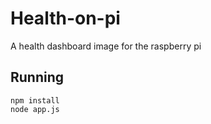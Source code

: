 # Health-on-pi
A health dashboard image for the raspberry pi

## Running

```
npm install
node app.js
```